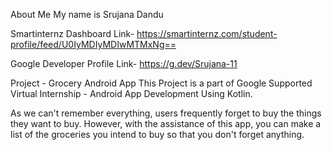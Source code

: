 About Me
My name is Srujana Dandu

Smartinternz Dashboard Link- https://smartinternz.com/student-profile/feed/U0IyMDIyMDIwMTMxNg==

Google Developer Profile Link- https://g.dev/Srujana-11

Project - Grocery Android App This Project is a part of Google Supported Virtual Internship - Android App Development Using Kotlin.

As we can't remember everything, users frequently forget to buy the things they want to buy. However, with the assistance of this app, you can make a list of the groceries you intend to buy so that you don't forget anything.

